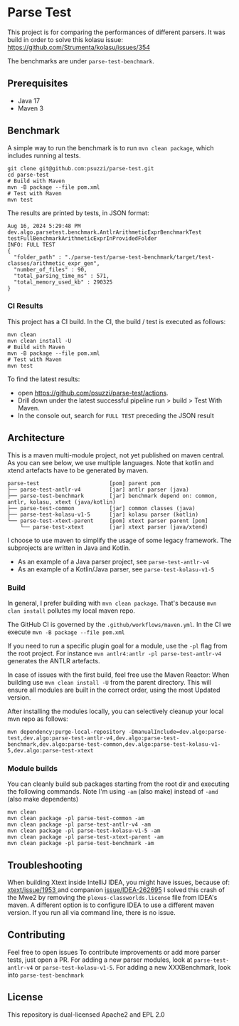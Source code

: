 # Parse Test

This project is for comparing the performances of different parsers.
It was build in order to solve this kolasu issue: https://github.com/Strumenta/kolasu/issues/354

The benchmarks are under `parse-test-benchmark`.

## Prerequisites
- Java 17
- Maven 3

## Benchmark

A simple way to run the benchmark is to run `mvn clean package`, which includes running al tests.

```
git clone git@github.com:psuzzi/parse-test.git
cd parse-test
# Build with Maven
mvn -B package --file pom.xml
# Test with Maven
mvn test
```

The results are printed by tests, in JSON format:

```
Aug 16, 2024 5:29:48 PM dev.algo.parsetest.benchmark.AntlrArithmeticExprBenchmarkTest testFullBenchmarkArithmeticExprInProvidedFolder
INFO: FULL TEST
{
  "folder_path" : "./parse-test/parse-test-benchmark/target/test-classes/arithmetic_expr_gen",
  "number_of_files" : 90,
  "total_parsing_time_ms" : 571,
  "total_memory_used_kb" : 290325
}
```

### CI Results

This project has a CI build.
In the CI, the build / test is executed as follows:

```
mvn clean
mvn clean install -U
# Build with Maven
mvn -B package --file pom.xml
# Test with Maven
mvn test
```

To find the latest results:
- open https://github.com/psuzzi/parse-test/actions.
- Drill down under the latest successful pipeline run > build > Test With Maven.
- In the console out, search for `FULL TEST` preceding the JSON result

## Architecture

This is a maven multi-module project, not yet published on maven central.
As you can see below, we use multiple languages.
Note that kotlin and xtend artefacts have to be generated by maven.

```
parse-test                      [pom] parent pom
├── parse-test-antlr-v4         [jar] antlr parser (java)
├── parse-test-benchmark        [jar] benchmark depend on: common, antlr, kolasu, xtext (java/kotlin)
├── parse-test-common           [jar] common classes (java)
├── parse-test-kolasu-v1-5      [jar] kolasu parser (kotlin)
└── parse-test-xtext-parent     [pom] xtext parser parent [pom]
    └── parse-test-xtext        [jar] xtext parser (java/xtend)
```

I choose to use maven to simplify the usage of some legacy framework.
The subprojects are written in Java and Kotlin.
- As an example of a Java parser project, see `parse-test-antlr-v4`
- As an example of a Kotlin/Java parser, see `parse-test-kolasu-v1-5`

### Build

In general, I prefer building with `mvn clean package`.
That's because `mvn clan install` pollutes my local maven repo.

The GitHub CI is governed by the `.github/workflows/maven.yml`.
In the CI we execute `mvn -B package --file pom.xml`

If you need to run a specific plugin goal for a module, use the `-pl` flag from the root project.
For instance `mvn antlr4:antlr -pl parse-test-antlr-v4` generates the ANTLR artefacts.

In case of issues with the first build, feel free use the Maven Reactor:
When building use `mvn clean install -U` from the parent directory.
This will ensure all modules are built in the correct order, using the most Updated version.

After installing the modules locally, you can selectively cleanup your local mvn repo as follows:

```
mvn dependency:purge-local-repository -DmanualInclude=dev.algo:parse-test,dev.algo:parse-test-antlr-v4,dev.algo:parse-test-benchmark,dev.algo:parse-test-common,dev.algo:parse-test-kolasu-v1-5,dev.algo:parse-test-xtext
```

### Module builds

You can cleanly build sub packages starting from the root dir and executing the following commands.
Note I'm using `-am` (also make) instead of `-amd` (also make dependents)

```
mvn clean
mvn clean package -pl parse-test-common -am
mvn clean package -pl parse-test-antlr-v4 -am
mvn clean package -pl parse-test-kolasu-v1-5 -am
mvn clean package -pl parse-test-xtext-parent -am
mvn clean package -pl parse-test-benchmark -am
```

## Troubleshooting

When building Xtext inside IntelliJ IDEA, you might have issues, because of:  [xtext/issue/1953 ](https://github.com/eclipse/xtext/issues/1953)and companion [issue/IDEA-262695](https://youtrack.jetbrains.com/issue/IDEA-262695)
I solved this crash of the Mwe2 by removing the `plexus-classworlds.license` file from IDEA's maven.
A different option is to configure IDEA to use a different maven version.
If you run all via command line, there is no issue.


## Contributing

Feel free to open issues
To contribute improvements or add more parser tests, just open a PR.
For adding a new parser modules, look at `parse-test-antlr-v4` or `parse-test-kolasu-v1-5`.
For adding a new XXXBenchmark, look into `parse-test-benchmark`

## License

This repository is dual-licensed Apache2 and EPL 2.0
